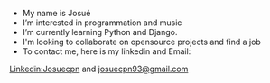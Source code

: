 - My name is Josué
- I’m interested in programmation and music
- I’m currently learning Python and Django.
- I'm looking to collaborate on opensource projects and find a job
- To contact me, here is my linkedin and Email: 

[Linkedin:Josuecpn](https://www.linkedin.com/in/josu%C3%A9-cordeiro-pinto-neto-097128122/) and josuecpn93@gmail.com
